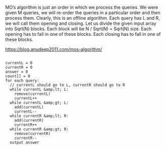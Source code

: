 MO’s algorithm is just an order in which we process the queries. We were given M queries, we will re-order the queries in a particular order and then process them. Clearly, this is an offline algorithm. Each query has L and R, we will call them opening and closing. Let us divide the given input array into Sqrt(N) blocks. Each block will be N / Sqrt(N) = Sqrt(N) size. Each opening has to fall in one of these blocks. Each closing has to fall in one of these blocks.

https://blog.anudeep2011.com/mos-algorithm/



```

currentL = 0
currentR = 0
answer = 0
count[] = 0
for each query:
  // currentL should go to L, currentR should go to R
  while currentL &amp;lt; L:
    remove(currentL)
    currentL++
  while currentL &amp;gt; L:
    add(currentL)
    currentL--
  while currentR &amp;lt; R:
    add(currentR)
    currentR++
  while currentR &amp;gt; R:
    remove(currentR)
    currentR--
  output answer

```
